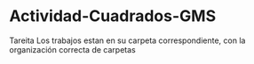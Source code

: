 # Actividad-Cuadrados-GMS
Tareita
Los trabajos estan en su carpeta correspondiente, con la organización correcta de carpetas
